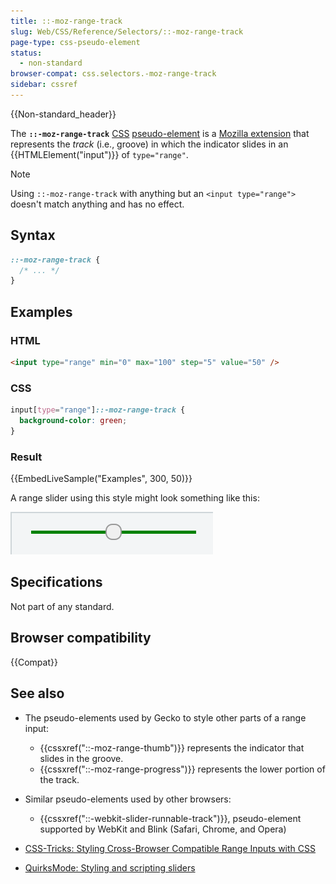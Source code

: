 ```yaml
---
title: ::-moz-range-track
slug: Web/CSS/Reference/Selectors/::-moz-range-track
page-type: css-pseudo-element
status:
  - non-standard
browser-compat: css.selectors.-moz-range-track
sidebar: cssref
---
```


{{Non-standard_header}}

The **`::-moz-range-track`** [CSS](/en-US/docs/Web/CSS) [pseudo-element](/en-US/docs/Web/CSS/Reference/Selectors/Pseudo-elements) is a [Mozilla extension](/en-US/docs/Web/CSS/Reference/Mozilla_extensions) that represents the _track_ (i.e., groove) in which the indicator slides in an {{HTMLElement("input")}} of `type="range"`.

> [!NOTE]
> Using `::-moz-range-track` with anything but an `<input type="range">` doesn't match anything and has no effect.

## Syntax

```css
::-moz-range-track {
  /* ... */
}
```

## Examples

### HTML

```html
<input type="range" min="0" max="100" step="5" value="50" />
```

### CSS

```css
input[type="range"]::-moz-range-track {
  background-color: green;
}
```

### Result

{{EmbedLiveSample("Examples", 300, 50)}}

A range slider using this style might look something like this:

![A range with the track green](screen_shot_2015-12-04_at_10.14.34.png)

## Specifications

Not part of any standard.

## Browser compatibility

{{Compat}}

## See also

- The pseudo-elements used by Gecko to style other parts of a range input:
  - {{cssxref("::-moz-range-thumb")}} represents the indicator that slides in the groove.
  - {{cssxref("::-moz-range-progress")}} represents the lower portion of the track.

- Similar pseudo-elements used by other browsers:
  - {{cssxref("::-webkit-slider-runnable-track")}}, pseudo-element supported by WebKit and Blink (Safari, Chrome, and Opera)

- [CSS-Tricks: Styling Cross-Browser Compatible Range Inputs with CSS](https://css-tricks.com/styling-cross-browser-compatible-range-inputs-css/)
- [QuirksMode: Styling and scripting sliders](https://www.quirksmode.org/blog/archives/2015/11/styling_and_scr.html)
